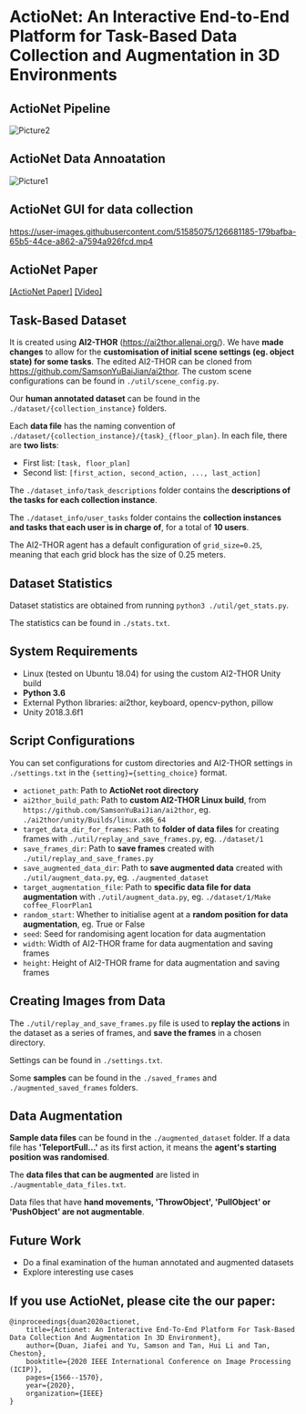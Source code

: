 # ActioNet: An Interactive End-to-End Platform for Task-Based Data Collection and Augmentation in 3D Environments

## ActioNet Pipeline
![Picture2](https://user-images.githubusercontent.com/51585075/126681077-4f5b08ad-11d7-4a68-860b-99b62a84e120.png)

## ActioNet Data Annoatation
![Picture1](https://user-images.githubusercontent.com/51585075/126681121-b659a336-ac85-478c-aadc-af761cca69d8.png)

## ActioNet GUI for data collection

https://user-images.githubusercontent.com/51585075/126681185-179bafba-65b5-44ce-a862-a7594a926fcd.mp4

## ActioNet Paper
[[ActioNet Paper]](https://arxiv.org/abs/2010.01357)    [[Video]](https://youtu.be/nZAegJgGe8E)




## Task-Based Dataset
It is created using **AI2-THOR** (https://ai2thor.allenai.org/). We have **made changes** to allow for the **customisation of initial scene settings (eg. object state) for some tasks**. The edited AI2-THOR can be cloned from https://github.com/SamsonYuBaiJian/ai2thor. The custom scene configurations can be found in `./util/scene_config.py`.

Our **human annotated dataset** can be found in the `./dataset/{collection_instance}` folders.

Each **data file** has the naming convention of `./dataset/{collection_instance}/{task}_{floor_plan}`. In each file, there are **two lists**:
- First list: `[task, floor_plan]`
- Second list: `[first_action, second_action, ..., last_action]`

The `./dataset_info/task_descriptions` folder contains the **descriptions of the tasks for each collection instance**.

The `./dataset_info/user_tasks` folder contains the **collection instances and tasks that each user is in charge of**, for a total of **10 users**.

The AI2-THOR agent has a default configuration of `grid_size=0.25`, meaning that each grid block has the size of 0.25 meters.

## Dataset Statistics
Dataset statistics are obtained from running `python3 ./util/get_stats.py`.

The statistics can be found in `./stats.txt`.

## System Requirements
- Linux (tested on Ubuntu 18.04) for using the custom AI2-THOR Unity build
- **Python 3.6**
- External Python libraries: ai2thor, keyboard, opencv-python, pillow
- Unity 2018.3.6f1

## Script Configurations
You can set configurations for custom directories and AI2-THOR settings in `./settings.txt` in the `{setting}={setting_choice}` format.
- `actionet_path`: Path to **ActioNet root directory**
- `ai2thor_build_path`: Path to **custom AI2-THOR Linux build**, from `https://github.com/SamsonYuBaiJian/ai2thor`, eg. `./ai2thor/unity/Builds/linux.x86_64`
- `target_data_dir_for_frames`: Path to **folder of data files** for creating frames with `./util/replay_and_save_frames.py`, eg. `./dataset/1`
- `save_frames_dir`: Path to **save frames** created with `./util/replay_and_save_frames.py`
- `save_augmented_data_dir`: Path to **save augmented data** created with `./util/augment_data.py`, eg. `./augmented_dataset`
- `target_augmentation_file`: Path to **specific data file for data augmentation** with `./util/augment_data.py`, eg. `./dataset/1/Make coffee_FloorPlan1`
- `random_start`: Whether to initialise agent at a **random position for data augmentation**, eg. True or False
- `seed`: Seed for randomising agent location for data augmentation
- `width`: Width of AI2-THOR frame for data augmentation and saving frames
- `height`: Height of AI2-THOR frame for data augmentation and saving frames

## Creating Images from Data
The `./util/replay_and_save_frames.py` file is used to **replay the actions** in the dataset as a series of frames, and **save the frames** in a chosen directory.

Settings can be found in `./settings.txt`.

Some **samples** can be found in the `./saved_frames` and `./augmented_saved_frames` folders.

## Data Augmentation
**Sample data files** can be found in the `./augmented_dataset` folder. If a data file has **'TeleportFull...'** as its first action, it means the **agent's starting position was randomised**.

The **data files that can be augmented** are listed in `./augmentable_data_files.txt`.

Data files that have **hand movements, 'ThrowObject', 'PullObject' or 'PushObject' are not augmentable**.

## Future Work
- Do a final examination of the human annotated and augmented datasets
- Explore interesting use cases

## If you use ActioNet, please cite the our paper:


    @inproceedings{duan2020actionet,
        title={Actionet: An Interactive End-To-End Platform For Task-Based Data Collection And Augmentation In 3D Environment},
        author={Duan, Jiafei and Yu, Samson and Tan, Hui Li and Tan, Cheston},
        booktitle={2020 IEEE International Conference on Image Processing (ICIP)},
        pages={1566--1570},
        year={2020},
        organization={IEEE} 
    }


